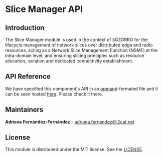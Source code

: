 # Slice Manager API

## Introduction
The Slice Manager module is used in the context of 5GZORRO for the lifecycle management of network slices over distributed edge and radio resources, acting as a Network Slice Management Function (NSMF) at the intra-domain level, and ensuring slicing principles such as resource allocation, isolation and dedicated connectivity establishment. 

## API Reference
We have specified this component's API in an [openapi](openapi.yaml)-formated file and it can be seen hosted [here](https://5gzorro.github.io/slice-manager/). Please check it there. 

## Maintainers
**Adriana Fernández-Fernández** - adriana.fernandez@i2cat.net

## License
This module is distributed under the MIT license. See the [LICENSE](LICENSE).
